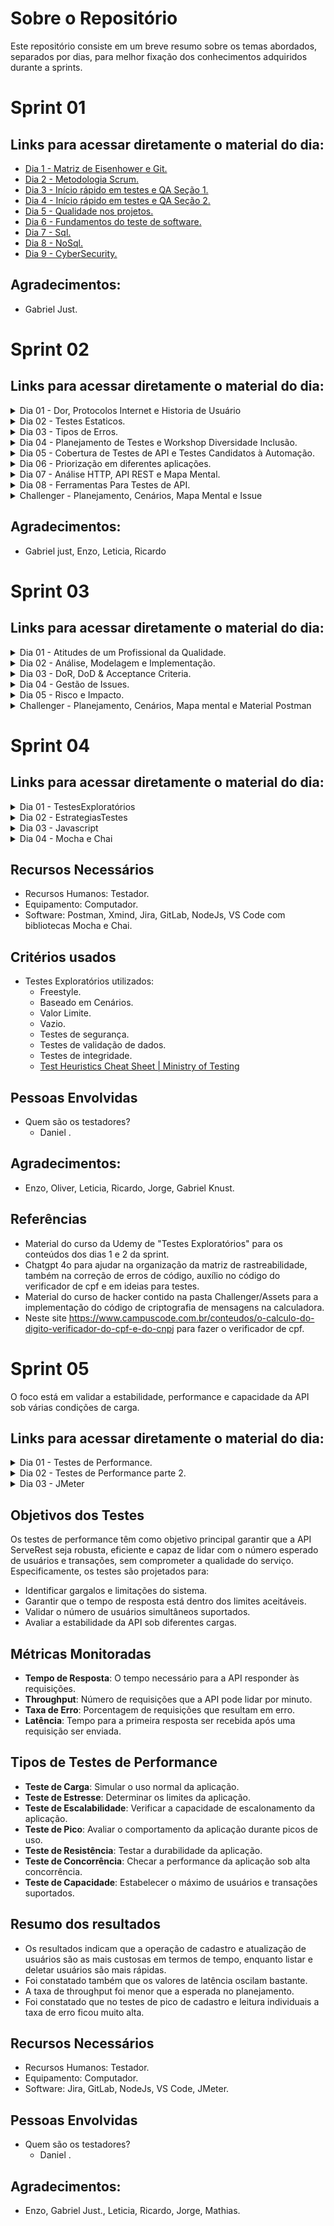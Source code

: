 # Sobre o Repositório


Este repositório consiste em um breve resumo sobre os temas abordados, separados por dias, para melhor
fixação dos conhecimentos adquiridos durante a sprints.


# Sprint 01


## Links para acessar diretamente o material do dia:
- [Dia 1 - Matriz de Eisenhower e Git.](https://gitlab.com/compass8112219/Sprints/-/blob/main/Sprint01/Dia_01.md)
- [Dia 2 - Metodologia Scrum.](https://gitlab.com/compass8112219/Sprints/-/blob/main/Sprint01/Dia_02.md)
- [Dia 3 - Início rápido em testes e QA  Seção 1.](https://gitlab.com/compass8112219/Sprints/-/blob/main/Sprint01/Dia_03.md)
- [Dia 4 - Início rápido em testes e QA  Seção 2.](https://gitlab.com/compass8112219/Sprints/-/blob/main/Sprint01/Dia_04.md)
- [Dia 5 - Qualidade nos projetos.](https://gitlab.com/compass8112219/Sprints/-/blob/main/Sprint01/Dia_05.md)
- [Dia 6 - Fundamentos do teste de software.](https://gitlab.com/compass8112219/Sprints/-/blob/main/Sprint01/Dia_06.md)
- [Dia 7 - Sql.](https://gitlab.com/compass8112219/Sprints/-/blob/main/Sprint01/Dia_07.md)
- [Dia 8 - NoSql.](https://gitlab.com/compass8112219/Sprints/-/blob/main/Sprint01/Dia_08.md)
- [Dia 9 - CyberSecurity.](https://gitlab.com/compass8112219/Sprints/-/blob/main/Sprint01/Dia_09.md)


## Agradecimentos:
- Gabriel Just.




# Sprint 02


## Links para acessar diretamente o material do dia:


<details>
  <summary>Dia 01 - Dor, Protocolos Internet e Historia de Usuário</summary>


  - [Dor e protocolos internet.](https://gitlab.com/compass8112219/Sprint01/-/blob/pb_sprint2/Sprint02/Dia01/Dor.md)
  - [Historia de usuario.](https://gitlab.com/compass8112219/Sprint01/-/blob/pb_sprint2/Sprint02/Dia01/Historia_de_usuario.md)
  - [Atividade.](https://gitlab.com/compass8112219/Sprint01/-/blob/pb_sprint2/Sprint02/Dia01/Atividades.md)
 
</details>
<details>
  <summary>Dia 02 - Testes Estaticos.</summary>


  - [Testes estaticos.](https://gitlab.com/compass8112219/Sprint01/-/blob/pb_sprint2/Sprint02/Dia02/Testes_estaticos.md)
 
</details>
<details>
  <summary>Dia 03 - Tipos de Erros.</summary>


  - [Tipos de erros.](https://gitlab.com/compass8112219/Sprint01/-/blob/pb_sprint2/Sprint02/Dia03/Tipos_de_erros.md)
 
</details>
<details>
  <summary>Dia 04 - Planejamento de Testes e Workshop Diversidade Inclusão.</summary>


  - [Planejamento de testes.](https://gitlab.com/compass8112219/Sprint01/-/blob/pb_sprint2/Sprint02/Dia04/Planejamento_de_testes.md)
  - [Workshop diversidade inclusão.](https://gitlab.com/compass8112219/Sprint01/-/blob/pb_sprint2/Sprint02/Dia04/Workshop_diversidade_inclus%C3%A3o.md)
  - [Exemplo plano teste.](https://gitlab.com/compass8112219/Sprint01/-/blob/pb_sprint2/Sprint02/Dia04/Exemplo_plano_teste.md)
 
</details>
<details>
  <summary>Dia 05 - Cobertura de Testes de API e Testes Candidatos à Automação.</summary>


  - [Cobertura de testes de API e Testes Candidatos à Automação.](https://gitlab.com/compass8112219/Sprint01/-/blob/pb_sprint2/Sprint02/Dia05/Cobertura_testes_api.md)
 
</details>
<details>
  <summary>Dia 06 - Priorização em diferentes aplicações.</summary>
   
  - [Priorização em Diferentes Aplicações.](https://gitlab.com/compass8112219/Sprint01/-/blob/pb_sprint2/Sprint02/Dia06/QA_Priorizacao.md)
  - [Atividade.](https://gitlab.com/compass8112219/Sprint01/-/blob/pb_sprint2/Sprint02/Dia06/Atividade.md)
 
</details>
<details>
  <summary>Dia 07 - Análise HTTP, API REST e Mapa Mental​.</summary>


  - [Análise HTTP e API REST e mapa mental​.](https://gitlab.com/compass8112219/Sprint01/-/blob/pb_sprint2/Sprint02/Dia07/An%C3%A1lise_HTTP_API_REST.md)
 
</details>
<details>
  <summary>Dia 08 - Ferramentas Para Testes de API.</summary>


  - [Ferramentas para testes de api.](https://gitlab.com/compass8112219/Sprint01/-/blob/pb_sprint2/Sprint02/Dia08/Ferramentas_testes.md)
  - [Atividade.](https://gitlab.com/compass8112219/Sprint01/-/blob/pb_sprint2/Sprint02/Dia08/Atividade.md)
 
</details>
<details>
  <summary>Challenger - Planejamento, Cenários, Mapa Mental e Issue</summary>


  - [Planejamento.](https://gitlab.com/compass8112219/Sprint01/-/blob/pb_sprint2/Sprint02/Challenge/Planejamento.md)
  - [Cenários.](https://gitlab.com/compass8112219/Sprint01/-/blob/pb_sprint2/Sprint02/Challenge/Cenarios.md)
  - [Mapa mental](https://gitlab.com/compass8112219/Sprint01/-/blob/pb_sprint2/Sprint02/Dia07/An%C3%A1lise_HTTP_API_REST.md)
  - [Issues](https://gitlab.com/compass8112219/Sprint01/-/issues)
</details>




## Agradecimentos:
- Gabriel just, Enzo, Leticia, Ricardo
















# Sprint 03






## Links para acessar diretamente o material do dia:


<details>
  <summary>Dia 01 - Atitudes de um Profissional da Qualidade.</summary>


  - [Testes Exploratórios.](https://gitlab.com/compass8112219/Sprints/-/blob/pb_sprint4/Sprint04/Dia01/TestesExplorat%C3%B3rios.md?ref_type=heads)
 
</details>


<details>
  <summary>Dia 02 - Análise, Modelagem e Implementação.</summary>


  - [Testes Exploratórios parte 2.](https://gitlab.com/compass8112219/Sprints/-/blob/pb_sprint4/Sprint04/Dia02/EstrategiasTestes.md?ref_type=heads)
 
</details>


<details>
  <summary>Dia 03 - DoR, DoD & Acceptance Criteria.</summary>


  - [DoR, DoD & Acceptance Criteria.](https://gitlab.com/compass8112219/Sprint01/-/blob/pb_sprint3/Sprint03/Dia03/Dor_DoD_Acceptance_Criteria.md?ref_type=heads)
  - [Atividade.](https://gitlab.com/compass8112219/Sprint01/-/blob/pb_sprint3/Sprint03/Dia03/Atividade.md?ref_type=heads)
 
</details>
<details>
  <summary>Dia 04 - Gestão de Issues.</summary>


  - [Gestão de Issues.](https://gitlab.com/compass8112219/Sprint01/-/blob/pb_sprint3/Sprint03/Dia04/Gest%C3%A3o_de_Issues.md?ref_type=heads)
 
 
</details>
<details>
  <summary>Dia 05 - Risco e Impacto.</summary>


  - [Risco e Impacto.](https://gitlab.com/compass8112219/Sprint01/-/blob/pb_sprint3/Sprint03/Dia05/Risco_e_Impacto.md?ref_type=heads)
 
  - [Mocha, Chai e projeto da Calculadora.](https://gitlab.com/compass8112219/Sprints/-/tree/pb_sprint4/Sprint04/Dia04/Mocha%20e%20Chai?ref_type=heads)
  - Obs. Existe uma pasta README dentro da pasta Mocha e Chai, para detalhar a calculadora e comandos.
</details>


<details>
  <summary>Challenger - Planejamento, Cenários, Mapa mental e Material Postman</summary>


  - [Planejamento.](https://gitlab.com/compass8112219/Sprints/-/blob/pb_sprint4/Sprint04/Challenger/Planejamento.md?ref_type=heads)
  - [Matriz de Rastreabilidade.](https://gitlab.com/compass8112219/Sprints/-/blob/pb_sprint4/Sprint04/Challenger/MatrizRastreabilidade.md?ref_type=heads)
  - [Mapa mental](https://gitlab.com/compass8112219/Sprints/-/blob/pb_sprint4/Sprint04/Challenger/Assets/API%20Serverest.xmind?ref_type=heads) - [Mapa mental da rota carrinho](https://gitlab.com/compass8112219/Sprints/-/blob/pb_sprint4/Sprint04/Challenger/Assets/API%20Serverest%20carrinho.png?ref_type=heads)
  - [User Story ](https://gitlab.com/compass8112219/Sprints/-/blob/pb_sprint4/Sprint04/Challenger/UserStoryCarrinho.md?ref_type=heads)
  - [Issues no GitLab](https://gitlab.com/compass8112219/Sprints/-/issues)
  - [Prints do Jira e do Postman e arquivo do postman.](https://gitlab.com/compass8112219/Sprints/-/tree/pb_sprint4/Sprint04/Challenger/Assets?ref_type=heads)
 
 
</details>


# Sprint 04




## Links para acessar diretamente o material do dia:


<details>
  <summary>Dia 01 - TestesExploratórios</summary>


  - [Testes Exploratórios.](https://gitlab.com/compass8112219/Sprints/-/blob/pb_sprint4/Sprint04/Dia01/TestesExplorat%C3%B3rios.md?ref_type=heads)
 
</details>


<details>
  <summary>Dia 02 - EstrategiasTestes</summary>


  - [Testes Exploratórios parte 2.](https://gitlab.com/compass8112219/Sprints/-/blob/pb_sprint4/Sprint04/Dia02/EstrategiasTestes.md?ref_type=heads)
 
</details>


<details>
  <summary>Dia 03 - Javascript</summary>
 
  - [Curso Javascript contendo os projetos.](https://gitlab.com/compass8112219/Sprints/-/tree/pb_sprint4/Sprint04/Dia03/Projetos%20javascript?ref_type=heads)
 
</details>
<details>
  <summary>Dia 04 - Mocha e Chai</summary>
 
  - [Mocha, Chai e projeto da Calculadora.](https://gitlab.com/compass8112219/Sprints/-/tree/pb_sprint4/Sprint04/Dia04/Mocha%20e%20Chai?ref_type=heads)
  - Obs. Existe uma pasta README dentro da pasta Mocha e Chai, para detalhar a calculadora e comandos.
</details>






## Recursos Necessários
  -  Recursos Humanos: Testador.
  -  Equipamento: Computador.
  -  Software: Postman, Xmind, Jira, GitLab, NodeJs, VS Code com bibliotecas Mocha e Chai.


## Critérios usados
  - Testes Exploratórios utilizados:
      - Freestyle.
      - Baseado em Cenários.
      - Valor Limite.
      - Vazio.
      - Testes de segurança.
      - Testes de validação de dados.
      - Testes de integridade.
      - [Test Heuristics Cheat Sheet | Ministry of Testing](https://www.ministryoftesting.com/articles/test-heuristics-cheat-sheet)


## Pessoas Envolvidas
  -  Quem são os testadores?
      -  Daniel .


## Agradecimentos:
- Enzo, Oliver, Leticia, Ricardo, Jorge, Gabriel Knust.


## Referências
- Material do curso da Udemy de "Testes Exploratórios" para os conteúdos dos dias 1 e 2 da sprint.
- Chatgpt 4o para ajudar na organização da matriz de rastreabilidade, também na correção de erros de código, auxílio no código do verificador de cpf e em ideias para testes.
- Material do curso de hacker contido na pasta Challenger/Assets para a implementação do código de criptografia de mensagens na calculadora.
- Neste site https://www.campuscode.com.br/conteudos/o-calculo-do-digito-verificador-do-cpf-e-do-cnpj para fazer o verificador de cpf.


# Sprint 05


O foco está em validar a estabilidade, performance e capacidade da API sob várias condições de carga.


## Links para acessar diretamente o material do dia:


<details>
  <summary>Dia 01 - Testes de Performance.</summary>


  - [Testes de Performance.](https://gitlab.com/compass8112219/Sprints/-/blob/pb_sprint5/Sprint05/Dia01/TestesPerformance.md?ref_type=heads)
 
</details>


<details>
  <summary>Dia 02 - Testes de Performance parte 2.</summary>


  - [Testes de Performance parte 2.](https://gitlab.com/compass8112219/Sprints/-/blob/pb_sprint5/Sprint05/Dia02/TestesPerformance2.md?ref_type=heads)
 
</details>


<details>
  <summary>Dia 03 - JMeter</summary>
 
  - [Curso JMeter - Testes de performance.](https://gitlab.com/compass8112219/Sprints/-/tree/pb_sprint5/Sprint05/Dia03?ref_type=heads)
 
</details>


## Objetivos dos Testes


Os testes de performance têm como objetivo principal garantir que a API ServeRest seja robusta, eficiente e capaz de lidar com o número esperado de usuários e transações, sem comprometer a qualidade do serviço. Especificamente, os testes são projetados para:


- Identificar gargalos e limitações do sistema.
- Garantir que o tempo de resposta está dentro dos limites aceitáveis.
- Validar o número de usuários simultâneos suportados.
- Avaliar a estabilidade da API sob diferentes cargas.


## Métricas Monitoradas


- **Tempo de Resposta**: O tempo necessário para a API responder às requisições.
- **Throughput**: Número de requisições que a API pode lidar por minuto.
- **Taxa de Erro**: Porcentagem de requisições que resultam em erro.
- **Latência**: Tempo para a primeira resposta ser recebida após uma requisição ser enviada.


## Tipos de Testes de Performance


- **Teste de Carga**: Simular o uso normal da aplicação.
- **Teste de Estresse**: Determinar os limites da aplicação.
- **Teste de Escalabilidade**: Verificar a capacidade de escalonamento da aplicação.
- **Teste de Pico**: Avaliar o comportamento da aplicação durante picos de uso.
- **Teste de Resistência**: Testar a durabilidade da aplicação.
- **Teste de Concorrência**: Checar a performance da aplicação sob alta concorrência.
- **Teste de Capacidade**: Estabelecer o máximo de usuários e transações suportados.


## Resumo dos resultados
  -  Os resultados indicam que a operação de cadastro e atualização de usuários são as mais custosas em termos de tempo, enquanto listar e deletar usuários são mais rápidas.
  - Foi constatado também que os valores de latência oscilam bastante.
  - A taxa de throughput foi menor que a esperada no planejamento.
  - Foi constatado que no testes de pico de cadastro e leitura individuais a taxa de erro ficou muito alta.
 


## Recursos Necessários
  -  Recursos Humanos: Testador.
  -  Equipamento: Computador.
  -  Software: Jira, GitLab, NodeJs, VS Code, JMeter.


## Pessoas Envolvidas
  -  Quem são os testadores?
      -  Daniel .


## Agradecimentos:
- Enzo, Gabriel Just., Leticia, Ricardo, Jorge, Mathias.
